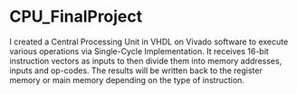 # CPU_FinalProject
I created a Central Processing Unit in VHDL on Vivado software to execute various operations via Single-Cycle Implementation. It receives 16-bit instruction vectors as inputs to then divide them into memory addresses, inputs and op-codes. The results will be written back to the register memory or main memory depending on the type of instruction.
